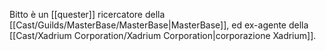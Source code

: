 Bitto è un [[quester]] ricercatore della [[Cast/Guilds/MasterBase/MasterBase|MasterBase]], ed ex-agente della [[Cast/Xadrium Corporation/Xadrium Corporation|corporazione Xadrium]].